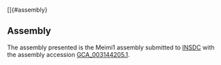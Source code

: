 []{#assembly}

Assembly
--------

The assembly presented is the Meimi1 assembly submitted to
[INSDC](http://www.insdc.org) with the assembly accession
[GCA\_003144205.1](http://www.ebi.ac.uk/ena/data/view/GCA_003144205.1).
